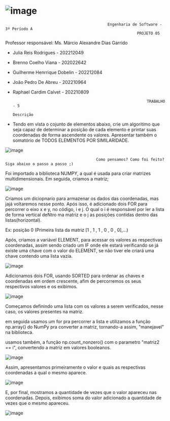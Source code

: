 # ![image](https://user-images.githubusercontent.com/102388580/228085808-0217a9aa-2fac-4ff7-8f41-e6b553c4d053.png)


                                                 Engenharia de Software - 3º Período A
                                                              PROJETO 05
 Professor responsável: Ms. Márcio Alexandre Dias Garrido 

* Julia Reis Rodrigues - 202212049

* Brenno Coelho Viana - 202022642

* Guilherme Henrrique Dobelin - 202212084

* João Pedro De Abreu - 202210964

* Raphael Cardim Calvet - 202210809

                                                                 TRABALHO - 5
                                                                  Descrição   
                                                                 
*  Tendo em vista o cojunto de elementos abaixo, crie um algoritimo que seja capaz de determinar a posição de cada elemento e printar suas coordenadas de forma ascendente os valores. Apresentar também o somatório de TODOS ELEMENTOS POR SIMILARIDADE.
  
  ![image](https://user-images.githubusercontent.com/102388580/228089289-2ad162f4-d98b-439d-ad7a-430f84769001.png)

                                            Como pensamos? Como foi feito? Siga abaixo o passo a passo ;)

Foi importado a biblioteca NUMPY, a qual é usada para criar matrizes multidimensionais. Em seguida, criamos a matriz;

![image](https://user-images.githubusercontent.com/102388580/228085022-a4ec6cbf-8013-40d0-9e26-1e95a22d0156.png)


Criamos um diciopnario para armazenar os dados das coordenadas, mas jajá voltaremos nesse ponto. Após isso, é adicionado dois FOR para percorrer o eixo x e y,
no código, i e j. O qual o i é responsável por ler a lista de forma vertical deNtro ma matriz e o j as posições contidas dentro das listas(horizontal). 

Ex:
posição 0 (Primeira lista da matriz [1 , 1 , 1 , 0 , 0 , 0],...)

Após, criamos a variável ELEMENT, para acessar os valores as respectivas coordenadas, assim sendo criado um IF onde ele estará verificando se já existe uma chave com
o valor do ELEMENT, se não tiver ele criará uma chave contendo uma lista vazia.

![image](https://user-images.githubusercontent.com/102388580/228088474-b564c661-766a-4aed-9155-035c8b88723d.png)


Adicionamos dois FOR, usando SORTED para ordenar as chaves e coordenadas em ordem crescente, afim de percorremos os seus respectivos valores e os exibimos. 

![image](https://user-images.githubusercontent.com/102388580/228088549-a5b5ace7-64d8-4bec-8aca-fec765451bd6.png)


Começamos definindo uma lista com os valores a serem verificados, nesse caso, os valores presentes na matriz.

em seguida usamos um for pra percorrer a lista e utilizamos a função np.array() do NumPy pra converter a matriz, tornando-a assim, "manejavel" na biblioteca.

usamos também, a função np.count_nonzero() com o parametro "matriz2 == i", convertendo a matriz em valores booleanos.

![image](https://user-images.githubusercontent.com/102388580/228090298-457c4dc0-ca22-44bb-97ad-e674885444db.png)


Assim, apresentamos primeiramente o valor e quais as respectivas coordenadas a qual o mesmo aparece.

![image](https://user-images.githubusercontent.com/102388580/228085455-44db3749-3541-4b4e-86d9-cbf73c87c8e7.png)


E, por final, mostramos a quantidade de vezes que o valor apareceu nas coordenadas. Depois, exibimos soma do valor adicionado a quantidade de vezes que o mesmo apareceu.

![image](https://user-images.githubusercontent.com/102388580/228085509-511b57d3-29d1-4f0f-975e-3f2fd9ff561a.png)

